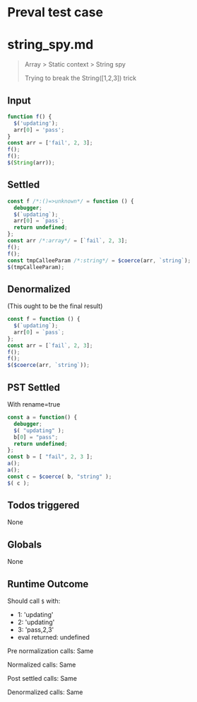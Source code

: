 # Preval test case

# string_spy.md

> Array > Static context > String spy
>
> Trying to break the String([1,2,3]) trick

## Input

`````js filename=intro
function f() {
  $('updating');
  arr[0] = 'pass';
}
const arr = ['fail', 2, 3];
f();
f();
$(String(arr));
`````


## Settled


`````js filename=intro
const f /*:()=>unknown*/ = function () {
  debugger;
  $(`updating`);
  arr[0] = `pass`;
  return undefined;
};
const arr /*:array*/ = [`fail`, 2, 3];
f();
f();
const tmpCalleeParam /*:string*/ = $coerce(arr, `string`);
$(tmpCalleeParam);
`````


## Denormalized
(This ought to be the final result)

`````js filename=intro
const f = function () {
  $(`updating`);
  arr[0] = `pass`;
};
const arr = [`fail`, 2, 3];
f();
f();
$($coerce(arr, `string`));
`````


## PST Settled
With rename=true

`````js filename=intro
const a = function() {
  debugger;
  $( "updating" );
  b[0] = "pass";
  return undefined;
};
const b = [ "fail", 2, 3 ];
a();
a();
const c = $coerce( b, "string" );
$( c );
`````


## Todos triggered


None


## Globals


None


## Runtime Outcome


Should call `$` with:
 - 1: 'updating'
 - 2: 'updating'
 - 3: 'pass,2,3'
 - eval returned: undefined

Pre normalization calls: Same

Normalized calls: Same

Post settled calls: Same

Denormalized calls: Same
